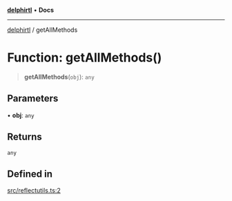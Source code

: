 [**delphirtl**](../README.md) • **Docs**

***

[delphirtl](../globals.md) / getAllMethods

# Function: getAllMethods()

> **getAllMethods**(`obj`): `any`

## Parameters

• **obj**: `any`

## Returns

`any`

## Defined in

[src/reflectutils.ts:2](https://github.com/chuacw/delphirtl/blob/43018ba067448e7ddb820bbba64235119b6becfc/src/reflectutils.ts#L2)
